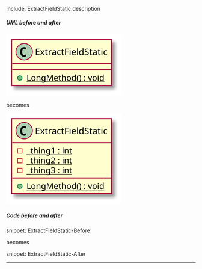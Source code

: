 
include: ExtractFieldStatic.description

##### UML before and after

![ExtractFieldStatic - Before](uml/Before/Extract/ExtractFieldStatic.svg?raw=true)

becomes

![ExtractFieldStatic - After](uml/After/Extract/ExtractFieldStatic.svg?raw=true)

##### Code before and after

snippet: ExtractFieldStatic-Before

becomes

snippet: ExtractFieldStatic-After

-----

